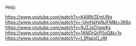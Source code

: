 <!-- @format -->

Help:

https://www.youtube.com/watch?v=KA9RrZEmUNg <br>
https://www.youtube.com/watch?v=-UmHaYpNJFM&t=368s <br>
https://www.youtube.com/watch?v=9JZJsChpwKs <br>
https://www.youtube.com/watch?v=1ANDrQrP0uQ&t=1s <br>
https://www.youtube.com/watch?v=t_9fgpsO_vM <br>
